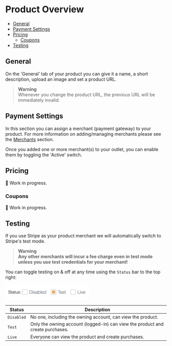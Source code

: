 # Product Overview

- [General](#product-general)
- [Payment Settings](#product-payment-settings)
- [Pricing](#product-pricing)
  - [Coupons](#product-coupons)
- [Testing](#product-testing)

<a name="product-general"></a>

## General

On the 'General' tab of your product you can give it a name, a short description, upload an image and set a product URL.

> **Warning**  
> Whenever you change the product URL, the previous URL will be immediately invalid.

<a name="product-payment-settings"></a>

## Payment Settings

In this section you can assign a merchant (payment gateway) to your product.
For more information on adding/managing merchants please see the [Merchants](/docs/{{version}}/merchants) section.

Once you added one or more merchant(s) to your outlet, you can enable them by toggling the 'Active' switch.

<a name="product-pricing"></a>

## Pricing

🚧 Work in progress.

<a name="product-coupons"></a>

### Coupons

🚧 Work in progress.

<a name="product-testing"></a>

## Testing

If you use Stripe as your product merchant we will automatically switch to Stripe's test mode.

> **Warning**  
> **Any other merchants will incur a fee charge even in test mode unless you use test credentials for your merchant!**

You can toggle testing on & off at any time using the `Status` bar to the top right:

<img class="my-4" width="261" height="48" src="https://raw.githubusercontent.com/nexusmerchants/docs-orderforms/2.x/assets/images/status-switch.png?raw=true" alt="Status Switch" />

| Status     | Description                                                                    |
|------------|--------------------------------------------------------------------------------|
| `Disabled` | No one, including the owning account, can view the product.                    |
| `Test`     | Only the owning account (logged-in) can view the product and create purchases. |
| `Live`     | Everyone can view the product and create purchases.                            |

